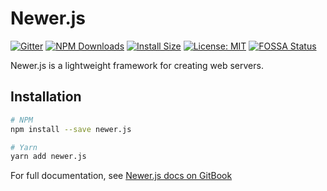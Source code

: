 # Newer.js

[![Gitter](https://badges.gitter.im/reve-node/newer.js.svg)](https://gitter.im/reve-node/newer.js?utm_source=badge&utm_medium=badge&utm_campaign=pr-badge)
[![NPM Downloads](https://img.shields.io/npm/dm/newer.js.svg?style=flat)](https://npmcharts.com/compare/newer.js?minimal=true)
[![Install Size](https://packagephobia.now.sh/badge?p=newer.js)](https://packagephobia.now.sh/result?p=newer.js)
[![License: MIT](https://img.shields.io/badge/License-MIT-yellow.svg)](https://github.com/node-framework/newer.js/blob/main/LICENSE)
[![FOSSA Status](https://app.fossa.com/api/projects/git%2Bgithub.com%2Fnode-framework%2Fnewer.js.svg?type=shield)](https://app.fossa.com/projects/git%2Bgithub.com%2Fnode-framework%2Fnewer.js?ref=badge_shield)

Newer.js is a lightweight framework for creating web servers.

## Installation

```sh
# NPM
npm install --save newer.js

# Yarn
yarn add newer.js
```

For full documentation, see [Newer.js docs on GitBook](https://aquaplmc.gitbook.io/newer.js/)
